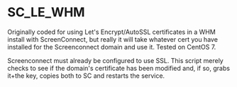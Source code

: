 # SC_LE_WHM
Originally coded for using Let's Encrypt/AutoSSL certificates in a WHM install with ScreenConnect, but really it will take whatever cert you have installed for the Screenconnect domain and use it. Tested on CentOS 7.

Screenconnect must already be configured to use SSL. 
This script merely checks to see if the domain's certificate has been modified and, if so, grabs it+the key, copies both to SC and restarts the service.

